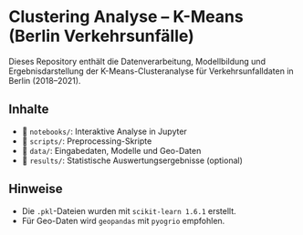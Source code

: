 # Clustering Analyse – K-Means (Berlin Verkehrsunfälle)

Dieses Repository enthält die Datenverarbeitung, Modellbildung und Ergebnisdarstellung der K-Means-Clusteranalyse für Verkehrsunfalldaten in Berlin (2018–2021).

## Inhalte

- 📁 `notebooks/`: Interaktive Analyse in Jupyter
- 📁 `scripts/`: Preprocessing-Skripte
- 📁 `data/`: Eingabedaten, Modelle und Geo-Daten
- 📁 `results/`: Statistische Auswertungsergebnisse (optional)

## Hinweise

- Die `.pkl`-Dateien wurden mit `scikit-learn 1.6.1` erstellt.
- Für Geo-Daten wird `geopandas` mit `pyogrio` empfohlen.

